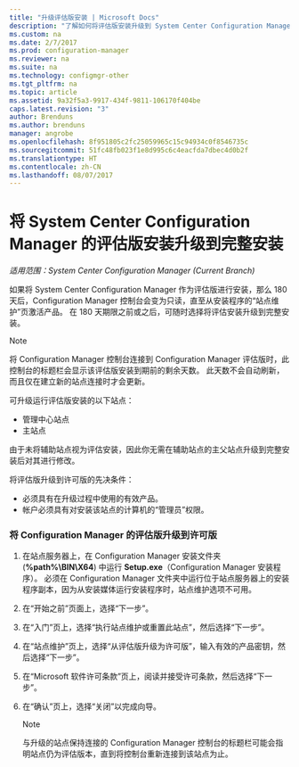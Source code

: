 ```yaml
---
title: "升级评估版安装 | Microsoft Docs"
description: "了解如何将评估版安装升级到 System Center Configuration Manager 的完整安装。"
ms.custom: na
ms.date: 2/7/2017
ms.prod: configuration-manager
ms.reviewer: na
ms.suite: na
ms.technology: configmgr-other
ms.tgt_pltfrm: na
ms.topic: article
ms.assetid: 9a32f5a3-9917-434f-9811-106170f404be
caps.latest.revision: "3"
author: Brenduns
ms.author: brenduns
manager: angrobe
ms.openlocfilehash: 8f951805c2fc25059965c15c94934c0f8546735c
ms.sourcegitcommit: 51fc48fb023f1e8d995c6c4eacfda7dbec4d0b2f
ms.translationtype: HT
ms.contentlocale: zh-CN
ms.lasthandoff: 08/07/2017
---
```

# <a name="upgrade-an-evaluation-installation-of-system-center-configuration-manager-to-a-full-installation"></a>将 System Center Configuration Manager 的评估版安装升级到完整安装

*适用范围：System Center Configuration Manager (Current Branch)*

如果将 System Center Configuration Manager 作为评估版进行安装，那么 180 天后，Configuration Manager 控制台会变为只读，直至从安装程序的“站点维护”页激活产品。 在 180 天期限之前或之后，可随时选择将评估安装升级到完整安装。  

> [!NOTE]  
>  将 Configuration Manager 控制台连接到 Configuration Manager 评估版时，此控制台的标题栏会显示该评估版安装到期前的剩余天数。 此天数不会自动刷新，而且仅在建立新的站点连接时才会更新。  

 可升级运行评估版安装的以下站点：  

-   管理中心站点  
-   主站点  

由于未将辅助站点视为评估安装，因此你无需在辅助站点的主父站点升级到完整安装后对其进行修改。  

将评估版升级到许可版的先决条件：  

-   必须具有在升级过程中使用的有效产品。  
-   帐户必须具有对安装该站点的计算机的“管理员”权限。  

### <a name="to-upgrade-an-evaluation-version-of-configuration-manager-to-a-licensed-version"></a>将 Configuration Manager 的评估版升级到许可版  

1.  在站点服务器上，在 Configuration Manager 安装文件夹 (**%path%\BIN\X64**) 中运行 **Setup.exe**（Configuration Manager 安装程序）。 必须在 Configuration Manager 文件夹中运行位于站点服务器上的安装程序副本，因为从安装媒体运行安装程序时，站点维护选项不可用。  
2.  在“开始之前”页面上，选择“下一步”。  
3.  在“入门”页上，选择“执行站点维护或重置此站点”，然后选择“下一步”。  
4.  在“站点维护”页上，选择“从评估版升级为许可版”，输入有效的产品密钥，然后选择“下一步”。  
5.  在“Microsoft 软件许可条款”页上，阅读并接受许可条款，然后选择“下一步”。  
6.  在“确认”页上，选择“关闭”以完成向导。  

    > [!NOTE]  
    >  与升级的站点保持连接的 Configuration Manager 控制台的标题栏可能会指明站点仍为评估版本，直到将控制台重新连接到该站点为止。  
